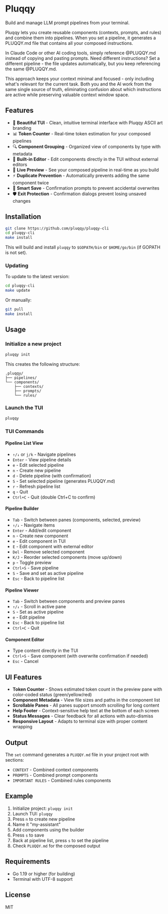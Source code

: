 # Pluqqy

Build and manage LLM prompt pipelines from your terminal.

Pluqqy lets you create reusable components (contexts, prompts, and rules) and combine them into pipelines. When you set a pipeline, it generates a PLUQQY.md file that contains all your composed instructions.

In Claude Code or other AI coding tools, simply reference @PLUQQY.md instead of copying and pasting prompts. Need different instructions? Set a different pipeline - the file updates automatically, but you keep referencing the same @PLUQQY.md.

This approach keeps your context minimal and focused - only including what's relevant for the current task. Both you and the AI work from the same single source of truth, eliminating confusion about which instructions are active while preserving valuable context window space.

## Features

- 🎨 **Beautiful TUI** - Clean, intuitive terminal interface with Pluqqy ASCII art branding
- 📊 **Token Counter** - Real-time token estimation for your composed pipelines
- 🔍 **Component Grouping** - Organized view of components by type with metadata
- 📝 **Built-in Editor** - Edit components directly in the TUI without external editors
- 🔄 **Live Preview** - See your composed pipeline in real-time as you build
- ⚡ **Duplicate Prevention** - Automatically prevents adding the same component twice
- 💾 **Smart Save** - Confirmation prompts to prevent accidental overwrites
- 🛡️ **Exit Protection** - Confirmation dialogs prevent losing unsaved changes

## Installation

```bash
git clone https://github.com/pluqqy/pluqqy-cli
cd pluqqy-cli
make install
```

This will build and install `pluqqy` to `$GOPATH/bin` or `$HOME/go/bin` (if GOPATH is not set).

### Updating

To update to the latest version:

```bash
cd pluqqy-cli
make update
```

Or manually:

```bash
git pull
make install
```

## Usage

### Initialize a new project

```bash
pluqqy init
```

This creates the following structure:

```
.pluqqy/
├── pipelines/
└── components/
    ├── contexts/
    ├── prompts/
    └── rules/
```

### Launch the TUI

```bash
pluqqy
```

### TUI Commands

#### Pipeline List View

- `↑/↓` or `j/k` - Navigate pipelines
- `Enter` - View pipeline details
- `e` - Edit selected pipeline
- `n` - Create new pipeline
- `d` - Delete pipeline (with confirmation)
- `S` - Set selected pipeline (generates PLUQQY.md)
- `r` - Refresh pipeline list
- `q` - Quit
- `Ctrl+C` - Quit (double Ctrl+C to confirm)

#### Pipeline Builder

- `Tab` - Switch between panes (components, selected, preview)
- `↑/↓` - Navigate items
- `Enter` - Add/edit component
- `n` - Create new component
- `e` - Edit component in TUI
- `E` - Edit component with external editor
- `Del` - Remove selected component
- `K/J` - Reorder selected components (move up/down)
- `p` - Toggle preview
- `Ctrl+S` - Save pipeline
- `S` - Save and set as active pipeline
- `Esc` - Back to pipeline list

#### Pipeline Viewer

- `Tab` - Switch between components and preview panes
- `↑/↓` - Scroll in active pane
- `S` - Set as active pipeline
- `e` - Edit pipeline
- `Esc` - Back to pipeline list
- `Ctrl+C` - Quit

#### Component Editor

- Type content directly in the TUI
- `Ctrl+S` - Save component (with overwrite confirmation if needed)
- `Esc` - Cancel

## UI Features

- **Token Counter** - Shows estimated token count in the preview pane with color-coded status (green/yellow/red)
- **Component Metadata** - View file sizes and paths in the component list
- **Scrollable Panes** - All panes support smooth scrolling for long content
- **Help Footer** - Context-sensitive help text at the bottom of each screen
- **Status Messages** - Clear feedback for all actions with auto-dismiss
- **Responsive Layout** - Adapts to terminal size with proper content wrapping

## Output

The `set` command generates a `PLUQQY.md` file in your project root with sections:

- `CONTEXT` - Combined context components
- `PROMPTS` - Combined prompt components  
- `IMPORTANT RULES` - Combined rules components

## Example

1. Initialize project: `pluqqy init`
2. Launch TUI: `pluqqy`
3. Press `n` to create new pipeline
4. Name it "my-assistant"
5. Add components using the builder
6. Press `s` to save
7. Back at pipeline list, press `s` to set the pipeline
8. Check `PLUQQY.md` for the composed output

## Requirements

- Go 1.19 or higher (for building)
- Terminal with UTF-8 support

## License

MIT
